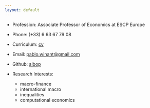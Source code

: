 ```yaml
---
layout: default
---
```


* Profession: Associate Professor of Economics at ESCP Europe
* Phone: (+33) 6 63 67 79 08
* Curriculum: [cv](./files/resume_february_2019.pdf)
* Email: [pablo.winant@gmail.com](mailto:pablo.winant@gmail.com)
* Github: [albop](https://github.com/albop)

* Research Interests:
    - macro-finance
    - international macro
    - inequalities
    - computational economics
